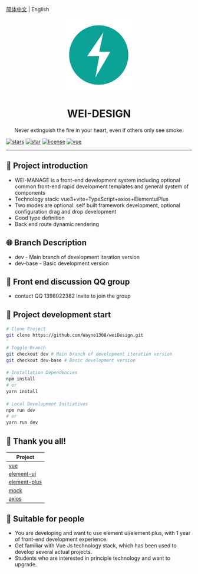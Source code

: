 [简体中文](./README.en.md) | English

<div align="center"><img width="200" src="./src/assets/logo.png"/>
<h1> WEI-DESIGN </h1>

<p>Never extinguish the fire in your heart, even if others only see smoke.</p>
</div>

[![stars](https://img.shields.io/github/stars/Wayne1308/weiDesign?style=flat-square&logo=GitHub)](https://github.com/Wayne1308/weiDesign)
[![star](https://gitee.com/Wayne1308/wei-design/badge/star.svg?theme=gray)](https://gitee.com/Wayne1308/wei-design)
[![license](https://img.shields.io/github/license/Wayne1308/weiDesign?style=flat-square)](https://en.wikipedia.org/wiki/MulanPSL-2.0)
[![vue](https://img.shields.io/badge/vue-3.2.41-brightgreen.svg?style=flat-square)](https://github.com/vuejs/vue)

---

## 🍊 Project introduction

- WEI-MANAGE is a front-end development system including optional common front-end rapid development templates and general system of components
- Technology stack: vue3+vite+TypeScript+axios+ElementuiPlus
- Two modes are optional: self built framework development, optional configuration drag and drop development
- Good type definition
- Back end route dynamic rendering

## 🌐 Branch Description

- dev - Main branch of development iteration version
- dev-base - Basic development version

## 🍻 Front end discussion QQ group

- contact QQ 1398022382 Invite to join the group

<!-- <table>
<tr>
<td>
<img width="200px" src="">
</td>
<td>
<img width="200px" src="">
</td>
<td>
<img width="200px" src="">
</td>
</tr>
</table> -->

## 🌱 Project development start

```bash
# Clone Project
git clone https://github.com/Wayne1308/weiDesign.git

# Toggle Branch
git checkout dev # Main branch of development iteration version
git checkout dev-base # Basic development version

# Installation Dependencies
npm install
# or
yarn install

# Local Development Initiatives
npm run dev
# or
yarn run dev
```

## 🎨 Thank you all!

| Project                                                       |
| ------------------------------------------------------------- |
| [vue](https://github.com/vuejs/vue)                              |
| [element-ui](https://github.com/ElemeFE/element)                 |
| [element-plus](https://github.com/element-plus/element-plus)     |
| [mock](https://github.com/nuysoft/Mock)                          |
| [axios](https://github.com/axios/axios)                          |

## 💚 Suitable for people

- You are developing and want to use element ui/element plus, with 1 year of front-end development experience.
- Get familiar with Vue Js technology stack, which has been used to develop several actual projects.
- Students who are interested in principle technology and want to upgrade.
